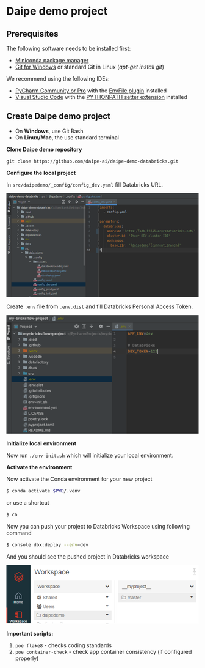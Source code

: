 # Daipe demo project

## Prerequisites

The following software needs to be installed first:

  - [Miniconda package manager](https://docs.conda.io/en/latest/miniconda.html)
  - [Git for Windows](https://git-scm.com/download/win) or standard Git in Linux (_apt-get install git_)
  
We recommend using the following IDEs:

  - [PyCharm Community or Pro](https://www.jetbrains.com/pycharm/download/) with the [EnvFile plugin](https://plugins.jetbrains.com/plugin/7861-envfile) installed
  - [Visual Studio Code](https://code.visualstudio.com/download) with the [PYTHONPATH setter extension](https://marketplace.visualstudio.com/items?itemName=datasentics.pythonpath-setter) installed

## Create Daipe demo project

* On **Windows**, use Git Bash
* On **Linux/Mac**, the use standard terminal

**Clone Daipe demo repository**

```
git clone https://github.com/daipe-ai/daipe-demo-databricks.git
```

**Configure the local project**

In `src/daipedemo/_config/config_dev.yaml` fill Databricks URL.

![](../images/bricks_config.png)

Create `.env` file from `.env.dist` and fill Databricks Personal Access Token.

![](../images/bricks_env_file.png)

**Initialize local environment**

Now run `./env-init.sh` which will initialize your local environment.

**Activate the environment**

Now activate the Conda environment for your new project

```bash
$ conda activate $PWD/.venv
```

or use a shortcut

```bash
$ ca
```

Now you can push your project to Databricks Workspace using following command

```bash
$ console dbx:deploy --env=dev
```

And you should see the pushed project in Databricks workspace

![](../images/pushed_daipedemo_project.png)

**Important scripts:**

1. ```poe flake8``` - checks coding standards
1. ```poe container-check``` - check app container consistency (if configured properly)
